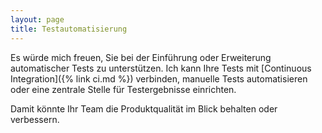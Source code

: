 ```yaml
---
layout: page
title: Testautomatisierung
---
```

Es würde mich freuen, Sie bei der Einführung oder Erweiterung automatischer Tests zu unterstützen. 
Ich kann Ihre Tests mit [Continuous Integration]({% link ci.md %}) verbinden, manuelle Tests automatisieren 
oder eine zentrale Stelle für Testergebnisse einrichten.

Damit könnte Ihr Team die Produktqualität im Blick behalten oder verbessern.
